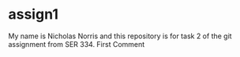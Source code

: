 # assign1
My name is Nicholas Norris and this repository is for task 2 of the git assignment from SER 334.
First Comment